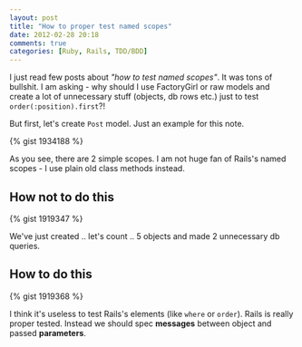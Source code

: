 ```yaml
---
layout: post
title: "How to proper test named scopes"
date: 2012-02-28 20:18
comments: true
categories: [Ruby, Rails, TDD/BDD]
---
```


I just read few posts about *"how to test named scopes"*. It was tons of bullshit.
I am asking - why should I use FactoryGirl or raw models and create a lot of unnecessary stuff (objects, db rows etc.) just to test `order(:position).first`?!

But first, let's create `Post` model. Just an example for this note.

{% gist 1934188 %}

As you see, there are 2 simple scopes. I am not huge fan of Rails's named scopes - I use plain old class methods instead.

## How not to do this

{% gist 1919347 %}

We've just created .. let's count .. 5 objects and made 2 unnecessary db queries.

## How to do this

{% gist 1919368 %}

I think it's useless to test Rails's elements (like `where` or `order`). Rails is really proper tested.
Instead we should spec **messages** between object and passed **parameters**.